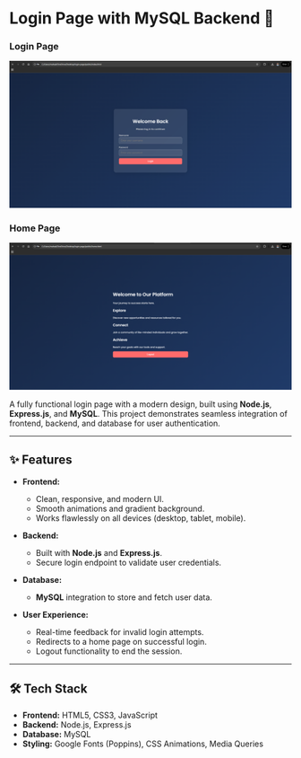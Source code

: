 # Login Page with MySQL Backend 🚀
### Login Page
![Login Page](login.png.png)

### Home Page
![Home Page](home.png.png)

A fully functional login page with a modern design, built using **Node.js**, **Express.js**, and **MySQL**. This project demonstrates seamless integration of frontend, backend, and database for user authentication.

---

## ✨ Features

- **Frontend:**
  - Clean, responsive, and modern UI.
  - Smooth animations and gradient background.
  - Works flawlessly on all devices (desktop, tablet, mobile).

- **Backend:**
  - Built with **Node.js** and **Express.js**.
  - Secure login endpoint to validate user credentials.

- **Database:**
  - **MySQL** integration to store and fetch user data.

- **User Experience:**
  - Real-time feedback for invalid login attempts.
  - Redirects to a home page on successful login.
  - Logout functionality to end the session.

---

## 🛠 Tech Stack

- **Frontend:** HTML5, CSS3, JavaScript
- **Backend:** Node.js, Express.js
- **Database:** MySQL
- **Styling:** Google Fonts (Poppins), CSS Animations, Media Queries


